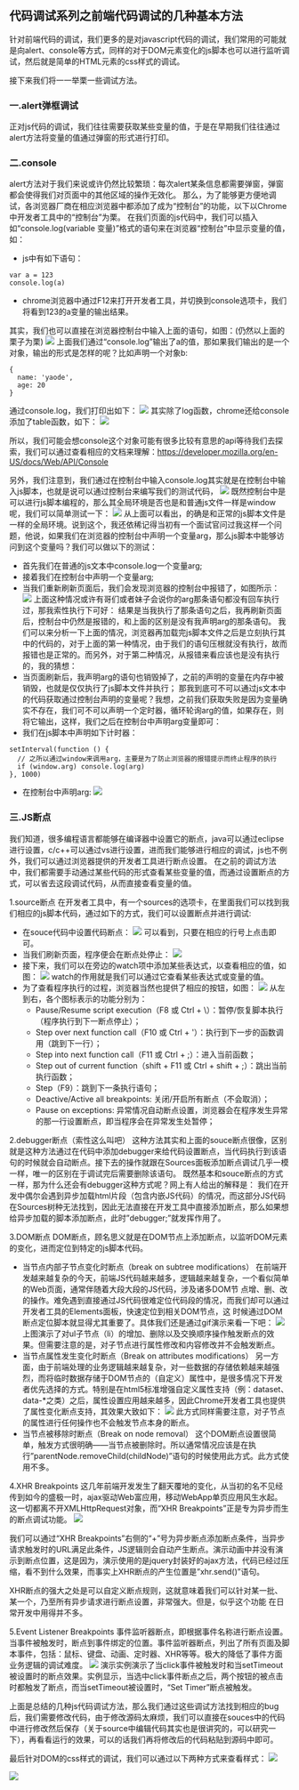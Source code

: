 ## 代码调试系列之前端代码调试的几种基本方法
针对前端代码的调试，我们更多的是对javascript代码的调试，我们常用的可能就是向alert、console等方式，同样的对于DOM元素变化的js脚本也可以进行监听调试，然后就是简单的HTML元素的css样式的调试。

接下来我们将一一举栗一些调试方法。

### 一.alert弹框调试
正对js代码的调试，我们往往需要获取某些变量的值，于是在早期我们往往通过alert方法将变量的值通过弹窗的形式进行打印。

### 二.console
alert方法对于我们来说或许仍然比较繁琐：每次alert某条信息都需要弹窗，弹窗都会使得我们对页面中的其他区域的操作无效化。
那么，为了能够更方便地调试，各浏览器厂商在相应浏览器中都添加了成为“控制台”的功能，以下以Chrome中开发者工具中的“控制台”为栗。
在我们页面的js代码中，我们可以插入如“console.log(variable 变量)”格式的语句来在浏览器“控制台”中显示变量的值，如：
* js中有如下语句：
```
var a = 123
console.log(a)
```
* chrome浏览器中通过F12来打开开发者工具，并切换到console选项卡，我们将看到123的a变量的输出结果。

其实，我们也可以直接在浏览器控制台中输入上面的语句，如图：(仍然以上面的栗子为栗)
![](https://raw.githubusercontent.com/yaodebian/git_markdown_images/master/Blog/debug/1/1.gif)
上面我们通过“console.log”输出了a的值，那如果我们输出的是一个对象，输出的形式是怎样的呢？比如声明一个对象b:
```
{
  name: 'yaode',
  age: 20
}
```
通过console.log，我们打印出如下：
![](https://raw.githubusercontent.com/yaodebian/git_markdown_images/master/Blog/debug/1/图片1.png)
其实除了log函数，chrome还给console添加了table函数，如下：
![](https://raw.githubusercontent.com/yaodebian/git_markdown_images/master/Blog/debug/1/图片2.png)

所以，我们可能会想console这个对象可能有很多比较有意思的api等待我们去探索，我们可以通过查看相应的文档来理解：https://developer.mozilla.org/en-US/docs/Web/API/Console

另外，我们注意到，我们通过在控制台中输入console.log其实就是在控制台中输入js脚本，也就是说可以通过控制台来编写我们的测试代码，
![](https://raw.githubusercontent.com/yaodebian/git_markdown_images/master/Blog/debug/1/图片3.png)
既然控制台中是可以进行js脚本编程的，那么其全局环境是否也是和普通js文件一样是window呢，我们可以简单测试一下：
![](https://raw.githubusercontent.com/yaodebian/git_markdown_images/master/Blog/debug/1/图片4.png)
从上面可以看出，的确是和正常的js脚本文件是一样的全局环境。说到这个，我还依稀记得当初有一个面试官问过我这样一个问题，他说，如果我们在浏览器的控制台中声明一个变量arg，那么js脚本中能够访问到这个变量吗？我们可以做以下的测试：
* 首先我们在普通的js文本中console.log一个变量arg;
* 接着我们在控制台中声明一个变量arg;
* 当我们重新刷新页面后，我们会发现浏览器的控制台中报错了，如图所示：
![](https://raw.githubusercontent.com/yaodebian/git_markdown_images/master/Blog/debug/1/图片5.png)
上面这种情况或许有哥们或者妹子会说你的arg那条语句都没有回车执行过，那我索性执行下可好：
结果是当我执行了那条语句之后，我再刷新页面后，控制台中仍然是报错的，和上面的区别是没有我声明arg的那条语句。
我们可以来分析一下上面的情况，浏览器再加载完js脚本文件之后是立刻执行其中的代码的，对于上面的第一种情况，由于我们的语句压根就没有执行，故而报错也是正常的。而另外，对于第二种情况，从报错来看应该也是没有执行的，我的猜想：
* 当页面刷新后，我声明arg的语句也销毁掉了，之前的声明的变量在内存中被销毁，也就是仅仅执行了js脚本文件并执行；
那我到底可不可以通过js文本中的代码获取通过控制台声明的变量呢？我想，之前我们获取失败是因为变量确实不存在，我们可不可以声明一个定时器，循环轮询arg的值，如果存在，则将它输出，这样，我们之后在控制台中声明arg变量即可：
* 我们在js脚本中声明如下计时器：
```
setInterval(function () {
  // 之所以通过window来调用arg，主要是为了防止浏览器的报错提示而终止程序的执行
  if (window.arg) console.log(arg)
}, 1000)
```
* 在控制台中声明arg:
![](https://raw.githubusercontent.com/yaodebian/git_markdown_images/master/Blog/debug/1/2.gif)

### 三.JS断点
我们知道，很多编程语言都能够在编译器中设置它的断点，java可以通过eclipse进行设置，c/c++可以通过vs进行设置，进而我们能够进行相应的调试，js也不例外，我们可以通过浏览器提供的开发者工具进行断点设置。
在之前的调试方法中，我们都需要手动通过某些代码的形式查看某些变量的值，而通过设置断点的方式，可以省去这段调试代码，从而直接查看变量的值。

1.source断点
在开发者工具中，有一个sources的选项卡，在里面我们可以找到我们相应的js脚本代码，通过如下的方式，我们可以设置断点并进行调试:
* 在souce代码中设置代码断点：
![](https://raw.githubusercontent.com/yaodebian/git_markdown_images/master/Blog/debug/1/3.gif)
可以看到，只要在相应的行号上点击即可。
* 当我们刷新页面，程序便会在断点处停止：
![](https://raw.githubusercontent.com/yaodebian/git_markdown_images/master/Blog/debug/1/4.gif)
* 接下来，我们可以在旁边的watch项中添加某些表达式，以查看相应的值，如图：
![](images/5.gif)
watch的作用就是我们可以通过它查看某些表达式或变量的值。
* 为了查看程序执行的过程，浏览器当然也提供了相应的按钮，如图：
![](https://raw.githubusercontent.com/yaodebian/git_markdown_images/master/Blog/debug/1/图片6.png)
从左到右，各个图标表示的功能分别为：
  *   Pause/Resume script execution（F8 或 Ctrl + \）：暂停/恢复脚本执行（程序执行到下一断点停止）；
  *   Step over next function call（F10 或 Ctrl + '）：执行到下一步的函数调用（跳到下一行）；
  *   Step into next function call（F11 或 Ctrl + ;）：进入当前函数；
  *   Step out of current function（shift + F11 或 Ctrl + shift + ;）：跳出当前执行函数；
  *   Step（F9）：跳到下一条执行语句；
  *  Deactive/Active all breakpoints: 关闭/开启所有断点（不会取消）；
  *  Pause on exceptions: 异常情况自动断点设置，浏览器会在程序发生异常的那一行设置断点，即当程序会在异常发生处暂停；

2.debugger断点（索性这么叫吧）
这种方法其实和上面的souce断点很像，区别就是这种方法通过在代码中添加debugger来给代码设置断点，当代码执行到该语句的时候就会自动断点。接下去的操作就跟在Sources面板添加断点调试几乎一模一样，唯一的区别在于调试完后需要删除该语句。
既然基本和souce断点的方式一样，那为什么还会有debugger这种方式呢？网上有人给出的解释是：
我们在开发中偶尔会遇到异步加载html片段（包含内嵌JS代码）的情况，而这部分JS代码在Sources树种无法找到，因此无法直接在开发工具中直接添加断点，那么如果想给异步加载的脚本添加断点，此时”debugger;”就发挥作用了。

3.DOM断点
DOM断点，顾名思义就是在DOM节点上添加断点，以监听DOM元素的变化，进而定位到特定的js脚本代码。
* 当节点内部子节点变化时断点（break on subtree modifications）
在前端开发越来越复杂的今天，前端JS代码越来越多，逻辑越来越复杂，一个看似简单的Web页面，通常伴随着大段大段的JS代码，涉及诸多DOM节 点增、删、改的操作。难免遇到直接通过JS代码很难定位代码段的情况，而我们却可以通过开发者工具的Elements面板，快速定位到相关DOM节点，这 时候通过DOM断点定位脚本就显得尤其重要了。具体我们还是通过gif演示来看一下吧：
![](https://raw.githubusercontent.com/yaodebian/git_markdown_images/master/Blog/debug/1/6.gif)
上图演示了对ul子节点（li）的增加、删除以及交换顺序操作触发断点的效果。但需要注意的是，对子节点进行属性修改和内容修改并不会触发断点。
* 当节点属性发生变化时断点（Break on attributes modifications）
另一方面，由于前端处理的业务逻辑越来越复杂，对一些数据的存储依赖越来越强烈，而将临时数据存储于DOM节点的（自定义）属性中，是很多情况下开发者优先选择的方式。特别是在html5标准增强自定义属性支持（例：dataset、data-\*之类）之后，属性设置应用越来越多，因此Chrome开发者工具也提供了属性变化断点支持，其效果大致如下：
![](https://raw.githubusercontent.com/yaodebian/git_markdown_images/master/Blog/debug/1/7.gif)
此方式同样需要注意，对子节点的属性进行任何操作也不会触发节点本身的断点。
* 当节点被移除时断点（Break on node removal）
这个DOM断点设置很简单，触发方式很明确——当节点被删除时。所以通常情况应该是在执行”parentNode.removeChild(childNode)”语句的时候使用此方式。此方式使用不多。

4.XHR Breakpoints
这几年前端开发发生了翻天覆地的变化，从当初的名不见经传到如今的盛极一时，ajax驱动Web富应用，移动WebApp单页应用风生水起。这一切都离不开XMLHttpRequest对象，而“XHR Breakpoints”正是专为异步而生的断点调试功能。
![](https://raw.githubusercontent.com/yaodebian/git_markdown_images/master/Blog/debug/1/8.gif)

我们可以通过“XHR Breakpoints”右侧的“+”号为异步断点添加断点条件，当异步请求触发时的URL满足此条件，JS逻辑则会自动产生断点。演示动画中并没有演示到断点位置，这是因为，演示使用的是jquery封装好的ajax方法，代码已经过压缩，看不到什么效果，而事实上XHR断点的产生位置是”xhr.send()”语句。

XHR断点的强大之处是可以自定义断点规则，这就意味着我们可以针对某一批、某一个，乃至所有异步请求进行断点设置，非常强大。但是，似乎这个功能 在日常开发中用得并不多。

5.Event Listener Breakpoints
事件监听器断点，即根据事件名称进行断点设置。当事件被触发时，断点到事件绑定的位置。事件监听器断点，列出了所有页面及脚本事件，包括：鼠标、键盘、动画、定时器、XHR等等。极大的降低了事件方面业务逻辑的调试难度。
![](https://raw.githubusercontent.com/yaodebian/git_markdown_images/master/Blog/debug/1/9.gif)
演示实例演示了当click事件被触发时和当setTimeout被设置时的断点效果。实例显示，当选中click事件断点之后，两个按钮的被点击时都触发了断点，而当setTimeout被设置时，“Set Timer”断点被触发。

上面是总结的几种js代码调试方法，那么我们通过这些调试方法找到相应的bug后，我们需要修改代码，由于修改源码太麻烦，我们可以直接在souces中的代码中进行修改然后保存（关于source中编辑代码其实也是很讲究的，可以研究一下），再看看运行的效果，可以的话我们再将修改后的代码粘贴到源码中即可。

最后针对DOM的css样式的调试，我们可以通过以下两种方式来查看样式：
![](https://raw.githubusercontent.com/yaodebian/git_markdown_images/master/Blog/debug/1/10.gif)

![](https://raw.githubusercontent.com/yaodebian/git_markdown_images/master/Blog/debug/1/11.gif)
